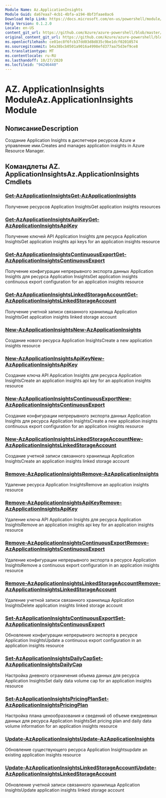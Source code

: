 ```yaml
---
Module Name: Az.ApplicationInsights
Module Guid: da67eaa7-4cb1-4bfa-a194-8bf3faae8ac6
Download Help Link: https://docs.microsoft.com/en-us/powershell/module/az.applicationinsights
Help Version: 0.1.2.0
Locale: en-US
content_git_url: https://github.com/Azure/azure-powershell/blob/master/src/ApplicationInsights/ApplicationInsights/help/Az.ApplicationInsights.md
original_content_git_url: https://github.com/Azure/azure-powershell/blob/master/src/ApplicationInsights/ApplicationInsights/help/Az.ApplicationInsights.md
ms.openlocfilehash: ce01ec8f6fcb37dd03d8d835c9be1dcf02010574
ms.sourcegitcommit: b4a38bcb0501a9016a4998efd377aa75d3ef9ce8
ms.translationtype: MT
ms.contentlocale: ru-RU
ms.lasthandoff: 10/27/2020
ms.locfileid: "94246440"
---
```

# <span data-ttu-id="f5afc-101">AZ. ApplicationInsights Module</span><span class="sxs-lookup"><span data-stu-id="f5afc-101">Az.ApplicationInsights Module</span></span>
## <span data-ttu-id="f5afc-102">Nописание</span><span class="sxs-lookup"><span data-stu-id="f5afc-102">Description</span></span>
<span data-ttu-id="f5afc-103">Создание Application Insights в диспетчере ресурсов Azure и управление ими.</span><span class="sxs-lookup"><span data-stu-id="f5afc-103">Creates and manages application insights in Azure Resource Manager.</span></span>

## <span data-ttu-id="f5afc-104">Командлеты AZ. ApplicationInsights</span><span class="sxs-lookup"><span data-stu-id="f5afc-104">Az.ApplicationInsights Cmdlets</span></span>
### [<span data-ttu-id="f5afc-105">Get-AzApplicationInsights</span><span class="sxs-lookup"><span data-stu-id="f5afc-105">Get-AzApplicationInsights</span></span>](Get-AzApplicationInsights.md)
<span data-ttu-id="f5afc-106">Получение ресурсов Application Insights</span><span class="sxs-lookup"><span data-stu-id="f5afc-106">Get application insights resources</span></span>

### [<span data-ttu-id="f5afc-107">Get-AzApplicationInsightsApiKey</span><span class="sxs-lookup"><span data-stu-id="f5afc-107">Get-AzApplicationInsightsApiKey</span></span>](Get-AzApplicationInsightsApiKey.md)
<span data-ttu-id="f5afc-108">Получение ключей API Application Insights для ресурса Application Insights</span><span class="sxs-lookup"><span data-stu-id="f5afc-108">Get application insights api keys for an application insights resource</span></span>

### [<span data-ttu-id="f5afc-109">Get-AzApplicationInsightsContinuousExport</span><span class="sxs-lookup"><span data-stu-id="f5afc-109">Get-AzApplicationInsightsContinuousExport</span></span>](Get-AzApplicationInsightsContinuousExport.md)
<span data-ttu-id="f5afc-110">Получение конфигурации непрерывного экспорта данных Application Insights для ресурса Application Insights</span><span class="sxs-lookup"><span data-stu-id="f5afc-110">Get application insights continuous export configuration for an application insights resource</span></span>

### [<span data-ttu-id="f5afc-111">Get-AzApplicationInsightsLinkedStorageAccount</span><span class="sxs-lookup"><span data-stu-id="f5afc-111">Get-AzApplicationInsightsLinkedStorageAccount</span></span>](Get-AzApplicationInsightsLinkedStorageAccount.md)
<span data-ttu-id="f5afc-112">Получение учетной записи связанного хранилища Application Insights</span><span class="sxs-lookup"><span data-stu-id="f5afc-112">Get application insights linked storage account</span></span>

### [<span data-ttu-id="f5afc-113">New-AzApplicationInsights</span><span class="sxs-lookup"><span data-stu-id="f5afc-113">New-AzApplicationInsights</span></span>](New-AzApplicationInsights.md)
<span data-ttu-id="f5afc-114">Создание нового ресурса Application Insights</span><span class="sxs-lookup"><span data-stu-id="f5afc-114">Create a new application insights resource</span></span>

### [<span data-ttu-id="f5afc-115">New-AzApplicationInsightsApiKey</span><span class="sxs-lookup"><span data-stu-id="f5afc-115">New-AzApplicationInsightsApiKey</span></span>](New-AzApplicationInsightsApiKey.md)
<span data-ttu-id="f5afc-116">Создание ключа API Application Insights для ресурса Application Insights</span><span class="sxs-lookup"><span data-stu-id="f5afc-116">Create an application insights api key for an application insights resource</span></span>

### [<span data-ttu-id="f5afc-117">New-AzApplicationInsightsContinuousExport</span><span class="sxs-lookup"><span data-stu-id="f5afc-117">New-AzApplicationInsightsContinuousExport</span></span>](New-AzApplicationInsightsContinuousExport.md)
<span data-ttu-id="f5afc-118">Создание конфигурации непрерывного экспорта данных Application Insights для ресурса Application Insights</span><span class="sxs-lookup"><span data-stu-id="f5afc-118">Create a new application insights continuous export configuration for an application insights resource</span></span>

### [<span data-ttu-id="f5afc-119">New-AzApplicationInsightsLinkedStorageAccount</span><span class="sxs-lookup"><span data-stu-id="f5afc-119">New-AzApplicationInsightsLinkedStorageAccount</span></span>](New-AzApplicationInsightsLinkedStorageAccount.md)
<span data-ttu-id="f5afc-120">Создание учетной записи связанного хранилища Application Insights</span><span class="sxs-lookup"><span data-stu-id="f5afc-120">Create an application insights linked storage account</span></span>

### [<span data-ttu-id="f5afc-121">Remove-AzApplicationInsights</span><span class="sxs-lookup"><span data-stu-id="f5afc-121">Remove-AzApplicationInsights</span></span>](Remove-AzApplicationInsights.md)
<span data-ttu-id="f5afc-122">Удаление ресурса Application Insights</span><span class="sxs-lookup"><span data-stu-id="f5afc-122">Remove an application insights resource</span></span>

### [<span data-ttu-id="f5afc-123">Remove-AzApplicationInsightsApiKey</span><span class="sxs-lookup"><span data-stu-id="f5afc-123">Remove-AzApplicationInsightsApiKey</span></span>](Remove-AzApplicationInsightsApiKey.md)
<span data-ttu-id="f5afc-124">Удаление ключа API Application Insights для ресурса Application Insights</span><span class="sxs-lookup"><span data-stu-id="f5afc-124">Remove an application insights api key for an application insights resource</span></span>

### [<span data-ttu-id="f5afc-125">Remove-AzApplicationInsightsContinuousExport</span><span class="sxs-lookup"><span data-stu-id="f5afc-125">Remove-AzApplicationInsightsContinuousExport</span></span>](Remove-AzApplicationInsightsContinuousExport.md)
<span data-ttu-id="f5afc-126">Удаление конфигурации непрерывного экспорта в ресурсе Application Insights</span><span class="sxs-lookup"><span data-stu-id="f5afc-126">Remove a continuous export configuration in an application insights resource</span></span>

### [<span data-ttu-id="f5afc-127">Remove-AzApplicationInsightsLinkedStorageAccount</span><span class="sxs-lookup"><span data-stu-id="f5afc-127">Remove-AzApplicationInsightsLinkedStorageAccount</span></span>](Remove-AzApplicationInsightsLinkedStorageAccount.md)
<span data-ttu-id="f5afc-128">Удаление учетной записи связанного хранилища Application Insights</span><span class="sxs-lookup"><span data-stu-id="f5afc-128">Delete application insights linked storage account</span></span>

### [<span data-ttu-id="f5afc-129">Set-AzApplicationInsightsContinuousExport</span><span class="sxs-lookup"><span data-stu-id="f5afc-129">Set-AzApplicationInsightsContinuousExport</span></span>](Set-AzApplicationInsightsContinuousExport.md)
<span data-ttu-id="f5afc-130">Обновление конфигурации непрерывного экспорта в ресурсе Application Insights</span><span class="sxs-lookup"><span data-stu-id="f5afc-130">Update a continuous export configuration in an application insights resource</span></span>

### [<span data-ttu-id="f5afc-131">Set-AzApplicationInsightsDailyCap</span><span class="sxs-lookup"><span data-stu-id="f5afc-131">Set-AzApplicationInsightsDailyCap</span></span>](Set-AzApplicationInsightsDailyCap.md)
<span data-ttu-id="f5afc-132">Настройка дневного ограничения объема данных для ресурса Application Insights</span><span class="sxs-lookup"><span data-stu-id="f5afc-132">Set daily data volume cap for an application insights resource</span></span>

### [<span data-ttu-id="f5afc-133">Set-AzApplicationInsightsPricingPlan</span><span class="sxs-lookup"><span data-stu-id="f5afc-133">Set-AzApplicationInsightsPricingPlan</span></span>](Set-AzApplicationInsightsPricingPlan.md)
<span data-ttu-id="f5afc-134">Настройка плана ценообразования и сведений об объеме ежедневных данных для ресурса Application Insights</span><span class="sxs-lookup"><span data-stu-id="f5afc-134">Set pricing plan and daily data volume information for an application insights resource</span></span>

### [<span data-ttu-id="f5afc-135">Update-AzApplicationInsights</span><span class="sxs-lookup"><span data-stu-id="f5afc-135">Update-AzApplicationInsights</span></span>](Update-AzApplicationInsights.md)
<span data-ttu-id="f5afc-136">Обновление существующего ресурса Application Insights</span><span class="sxs-lookup"><span data-stu-id="f5afc-136">update an existing application insights resource</span></span>

### [<span data-ttu-id="f5afc-137">Update-AzApplicationInsightsLinkedStorageAccount</span><span class="sxs-lookup"><span data-stu-id="f5afc-137">Update-AzApplicationInsightsLinkedStorageAccount</span></span>](Update-AzApplicationInsightsLinkedStorageAccount.md)
<span data-ttu-id="f5afc-138">Обновление учетной записи связанного хранилища Application Insights</span><span class="sxs-lookup"><span data-stu-id="f5afc-138">Update application insights linked storage account</span></span>

